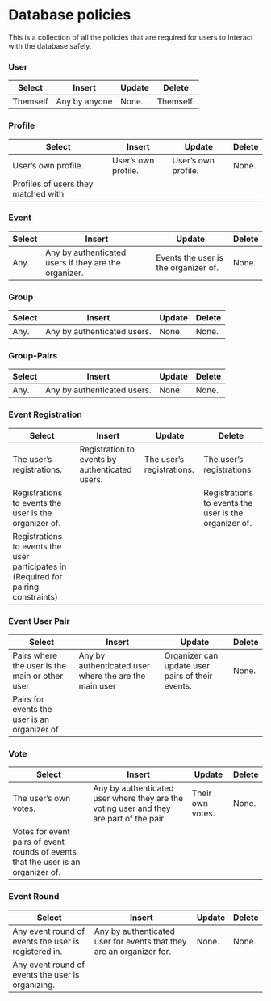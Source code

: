# Database policies

This is a collection of all the policies that are required for users to interact with the database safely.

### User

| Select | Insert | Update | Delete |
| --- | --- | --- | --- |
| Themself | Any by anyone | None. | Themself. |

### Profile

| Select | Insert | Update | Delete |
| --- | --- | --- | --- |
| User’s own profile. | User’s own profile. | User’s own profile. | None. |
| Profiles of users they matched with |  |  |  |

### Event

| Select | Insert | Update | Delete |
| --- | --- | --- | --- |
| Any. | Any by authenticated users if they are the organizer. | Events the user is the organizer of. | None. |

### Group

| Select | Insert | Update | Delete |
| --- | --- | --- | --- |
| Any. | Any by authenticated users. | None. | None. |

### Group-Pairs

| Select | Insert | Update | Delete |
| --- | --- | --- | --- |
| Any. | Any by authenticated users. | None. | None. |

### Event Registration

| Select | Insert | Update | Delete |
| --- | --- | --- | --- |
| The user’s registrations. | Registration to events by authenticated users. | The user’s registrations. | The user’s registrations. |
| Registrations to events the user is the organizer of. |  |  | Registrations to events the user is the organizer of. |
| Registrations to events the user participates in (Required for pairing constraints) |  |  |  |

### Event User Pair

| Select | Insert | Update | Delete |
| --- | --- | --- | --- |
| Pairs where the user is the main or other user | Any by authenticated user where the are the main user | Organizer can update user pairs of their events. | None. |
| Pairs for events the user is an organizer of |  |  |  |

### Vote

| Select | Insert | Update | Delete |
| --- | --- | --- | --- |
| The user’s own votes. | Any by authenticated user where they are the voting user and they are part of the pair. | Their own votes. | None. |
| Votes for event pairs of event rounds of events that the user is an organizer of. |  |  |  |

### Event Round

| Select | Insert | Update | Delete |
| --- | --- | --- | --- |
| Any event round of events the user is registered in. | Any by authenticated user for events that they are an organizer for. | None. | None. |
| Any event round of events the user is organizing. |  |  |  |